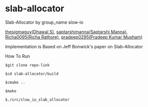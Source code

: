# slab-allocator
Slab-Allocator by group_name slow-io

[thesigmaguy(Dhawal S)](https://github.com/thesigmaguy), [saptarshimanna(Saptarshi Manna)](https://github.com/saptarshimanna), [Richa0095(Richa Rathore)](https://github.com/Richa0095), [pradeep0295(Pradeep Kumar Musham)](https://github.com/pradeep0295)

Implementation is Based on Jeff Bonwick's paper on Slab-Allocator

How To Run 

    $git clone repo-link

    $cd slab-allocator/build

    $cmake ..

    $make

    $./src/slow_io_slab_allocator 
